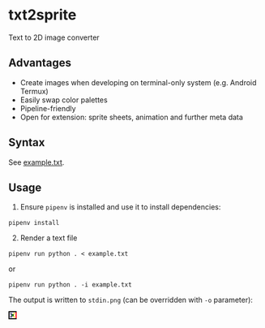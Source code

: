 # txt2sprite

Text to 2D image converter

## Advantages

* Create images when developing on terminal-only system (e.g. Android Termux)
* Easily swap color palettes
* Pipeline-friendly
* Open for extension: sprite sheets, animation and further meta data

## Syntax

See [example.txt](example.txt).

## Usage

1. Ensure `pipenv` is installed and use it to install dependencies:

```
pipenv install
```

2. Render a text file

```
pipenv run python . < example.txt
```

or

```
pipenv run python . -i example.txt
```

The output is written to `stdin.png` (can be overridden with `-o` parameter):

![Result](stdin.png)